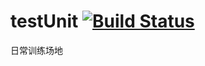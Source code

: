 # testUnit [![Build Status](https://travis-ci.org/michaelliao/openweixin.svg?branch=master)](https://travis-ci.org/Linuxea/testUnit.svg?branch=master)
日常训练场地

